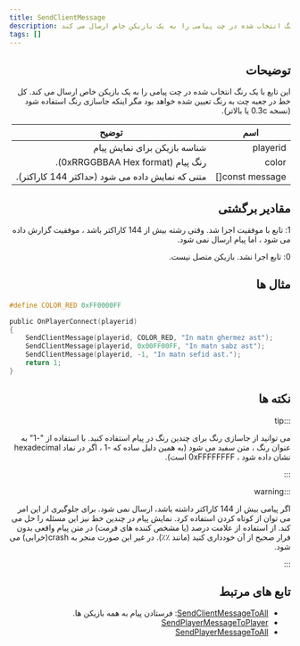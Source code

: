 ```yaml
---
title: SendClientMessage
description: این تابع با یک رنگ انتخاب شده در چت پیامی را به یک بازیکن خاص ارسال می کند.
tags: []
---
```


<div dir="rtl" style={{ textAlign: "right" }}>

## توضیحات

این تابع با یک رنگ انتخاب شده در چت پیامی را به یک بازیکن خاص ارسال می کند. کل خط در جعبه چت به رنگ تعیین شده خواهد بود مگر اینکه جاسازی رنگ استفاده شود (نسخه 0.3c یا بالاتر).

| اسم            | توضیح                                           |
| --------------- | ----------------------------------------------------- |
| playerid        | شناسه بازیکن برای نمایش پیام       |
| color           | رنگ پیام (0xRRGGBBAA Hex format).     |
| const message[] | متنی که نمایش داده می شود (حداکثر 144 کاراکتر). |

## مقادیر برگشتی

1: تابع با موفقیت اجرا شد. وقتی رشته بیش از 144 کاراکتر باشد ، موفقیت گزارش داده می شود ، اما پیام ارسال نمی شود.


0: تابع اجرا نشد. بازیکن متصل نیست.

## مثال ها

</div>

```c
#define COLOR_RED 0xFF0000FF

public OnPlayerConnect(playerid)
{
    SendClientMessage(playerid, COLOR_RED, "In matn ghermez ast");
    SendClientMessage(playerid, 0x00FF00FF, "In matn sabz ast");
    SendClientMessage(playerid, -1, "In matn sefid ast.");
    return 1;
}
```

<div dir="rtl" style={{ textAlign: "right" }}>

## نکته ها

:::tip

می توانید از جاسازی رنگ برای چندین رنگ در پیام استفاده کنید. با استفاده از "-1" به عنوان رنگ ، متن سفید می شود (به همین دلیل ساده که -1 ، اگر در نماد hexadecimal نشان داده شود ، 0xFFFFFFFF است).


:::

:::warning

اگر پیامی بیش از 144 کاراکتر داشته باشد، ارسال نمی شود. برای جلوگیری از این امر می توان از کوتاه کردن استفاده کرد. نمایش پیام در چندین خط نیز این مسئله را حل می کند. از استفاده از علامت درصد (یا مشخص کننده های فرمت) در متن پیام واقعی بدون فرار صحیح از آن خودداری کنید (مانند ٪٪). در غیر این صورت منجر به crash(خرابی) می شود.


:::

## تابع های مرتبط

- [SendClientMessageToAll](SendClientMessageToAll): فرستادن پیام به همه بازیکن ها.
- [SendPlayerMessageToPlayer](SendPlayerMessageToPlayer)
- [SendPlayerMessageToAll](SendPlayerMessageToAll)
</div>